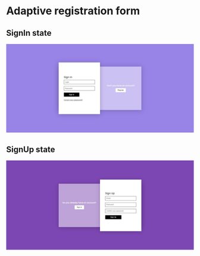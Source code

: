 # Adaptive registration form

## SignIn state
![SignIn](https://github.com/DSoftheM/form01/blob/master/readme-img/signIn.jpg "SignIn")

## SignUp state
![SignUp](https://github.com/DSoftheM/form01/blob/master/readme-img/signUp.jpg "SignUp")
